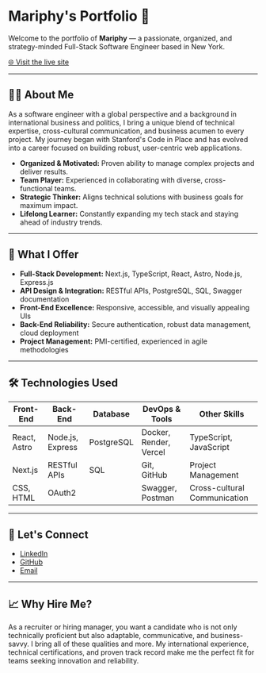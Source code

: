 # Mariphy's Portfolio 🚀

Welcome to the portfolio of **Mariphy** — a passionate, organized, and strategy-minded Full-Stack Software Engineer based in New York.

[🌐 Visit the live site](https://mariphy.github.io/)

---

## 👩‍💻 About Me

As a software engineer with a global perspective and a background in international business and politics, I bring a unique blend of technical expertise, cross-cultural communication, and business acumen to every project. My journey began with Stanford's Code in Place and has evolved into a career focused on building robust, user-centric web applications.

- **Organized & Motivated:** Proven ability to manage complex projects and deliver results.
- **Team Player:** Experienced in collaborating with diverse, cross-functional teams.
- **Strategic Thinker:** Aligns technical solutions with business goals for maximum impact.
- **Lifelong Learner:** Constantly expanding my tech stack and staying ahead of industry trends.

---

## 💼 What I Offer

- **Full-Stack Development:** Next.js, TypeScript, React, Astro, Node.js, Express.js
- **API Design & Integration:** RESTful APIs, PostgreSQL, SQL, Swagger documentation
- **Front-End Excellence:** Responsive, accessible, and visually appealing UIs
- **Back-End Reliability:** Secure authentication, robust data management, cloud deployment
- **Project Management:** PMI-certified, experienced in agile methodologies

---

## 🛠️ Technologies Used

| Front-End        | Back-End         | Database      | DevOps & Tools      | Other Skills         |
|------------------|------------------|---------------|---------------------|----------------------|
| React, Astro     | Node.js, Express | PostgreSQL    | Docker, Render, Vercel | TypeScript, JavaScript |
| Next.js          | RESTful APIs     | SQL           | Git, GitHub         | Project Management   |
| CSS, HTML        | OAuth2           |               | Swagger, Postman    | Cross-cultural Communication |

---

## 🤝 Let's Connect

- [LinkedIn](https://www.linkedin.com/in/maria-ev/)
- [GitHub](https://github.com/Mariphy)
- [Email](mailto:mariphy.github.io@gmail.com)

---

## 📈 Why Hire Me?

As a recruiter or hiring manager, you want a candidate who is not only technically proficient but also adaptable, communicative, and business-savvy. I bring all of these qualities and more. My international experience, technical certifications, and proven track record make me the perfect fit for teams seeking innovation and reliability.
